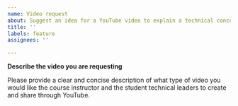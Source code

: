 ```yaml
---
name: Video request
about: Suggest an idea for a YouTube video to explain a technical concept
title: ''
labels: feature
assignees: ''

---
```


<!-- IMPORTANT: Please provide all of the requested information or the student
technical leaders and the course instructor will not be able to most effectively
help you to resolve this issue. -->

**Describe the video you are requesting**

<!-- Please replace all of the text below this bold headers. -->

Please provide a clear and concise description of what type of video you would
like the course instructor and the student technical leaders to create and share
through YouTube.


